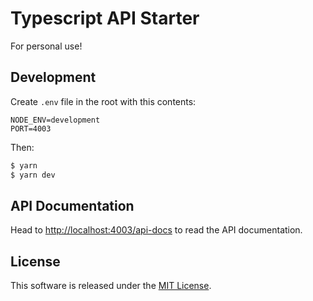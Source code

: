 # Typescript API Starter

For personal use!

## Development

Create `.env` file in the root with this contents:

```
NODE_ENV=development
PORT=4003
```

Then:

``` bash
$ yarn
$ yarn dev
```

## API Documentation

Head to [http://localhost:4003/api-docs](http://localhost:4003/api-docs) to read the API documentation.

## License

This software is released under the [MIT License](LICENSE).
